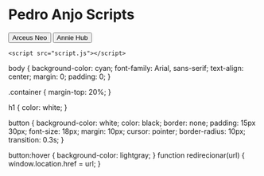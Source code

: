 <!DOCTYPE html>
<html lang="pt-br">
<head>
    <meta charset="UTF-8">
    <meta name="viewport" content="width=device-width, initial-scale=1.0">
    <title>Pedro Anjo Scripts</title>
    <link rel="stylesheet" href="styles.css">
</head>
<body>
    <div class="container">
        <h1>Pedro Anjo Scripts</h1>
        <button onclick="redirecionar('https://link-target.net/1286322/arceus-neo')">Arceus Neo</button>
        <button onclick="redirecionar('https://link-target.net/1286322/annie-hub')">Annie Hub</button>
    </div>

    <script src="script.js"></script>
</body>
</html>
body {
    background-color: cyan;
    font-family: Arial, sans-serif;
    text-align: center;
    margin: 0;
    padding: 0;
}

.container {
    margin-top: 20%;
}

h1 {
    color: white;
}

button {
    background-color: white;
    color: black;
    border: none;
    padding: 15px 30px;
    font-size: 18px;
    margin: 10px;
    cursor: pointer;
    border-radius: 10px;
    transition: 0.3s;
}

button:hover {
    background-color: lightgray;
}
function redirecionar(url) {
    window.location.href = url;
}


